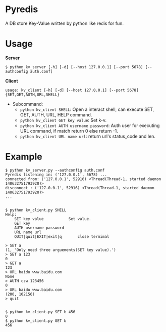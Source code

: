 # Pyredis
A DB store Key-Value written by python like redis for fun.

# Usage

**Server**
```
$ python kv_server [-h] [-d] [--host 127.0.0.1] [--port 5678] [--authconfig auth.conf]
```

**Client**
```
usage: kv_client [-h] [-d] [--host 127.0.0.1] [--port 5678] {SET,GET,AUTH,URL,SHELL} 
```

- Subcommand:
  - `python kv_client SHELL`: Open a interact shell, can execute SET, GET, AUTH, URL, HELP command.
  - `python kv_client GET key value`: Set k-v.
  - `python kv_client AUTH username password`: Auth user for executing URL command, if match return 0 else return -1.
  - `python kv_client URL name url`: return url's status_code and len.

# Example

```
$ python kv_server.py --authconfig auth.conf
Pyredis listening in: ('127.0.0.1', 5678) ...
connected from: ('127.0.0.1', 52916) <Thread(Thread-1, started daemon 140632751793920)>
disconnect : ('127.0.0.1', 52916) <Thread(Thread-1, started daemon 140632751793920)>
...


$ python kv_client.py SHELL
Help:
    SET key value           Set value.
    GET key
    AUTH username password
    URL name url
    QUIT|quit|EXIT|exit|q       close termimal

> SET a
(1, 'Only need three arguements(SET key value).')
> SET a 123
0
> GET a
123
> URL baidu www.baidu.com
None
> AUTH czw 123456
0
> URL baidu www.baidu.com
(200, 102156)
> quit


$ python kv_client.py SET b 456
0
$ python kv_client.py GET b 
456
```

